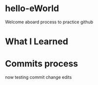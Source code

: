 # hello-eWorld
Welcome aboard process to practice github

# What I Learned

# Commits process
now testing commit change edits
